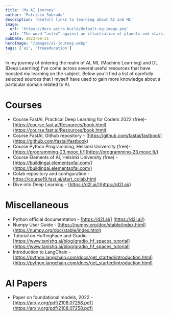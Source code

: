 ```yaml
---
title: 'My AI journey'
author: 'Patricio Sobrado'
description: 'Usefull links to learning about AI and ML'
image:
  url: 'https://docs.astro.build/default-og-image.png'
  alt: 'The word “astro” against an illustration of planets and stars.'
pubDate: 2023-08-31
heroImage: "/images/ai-journey.webp"
tags: ['ai', 'freeeducation']
---
```

In my journey of entering the realm of AI, ML (Machine Learning) and DL (Deep Learning) I've come across several useful resources that have boosted my learning on the subject.
Below you'll find a list of carefully selected sources that I myself have used to gain more knowledge about a particular domain related to AI.

# Courses
-	Course FastAI, Practical Deep Learning for Coders 2022 (free)- [https://course.fast.ai/Resources/book.html](https://course.fast.ai/Resources/book.html) 
-	Course FastAI, Github repository – [https://github.com/fastai/fastbook](https://github.com/fastai/fastbook)
-	Course Python Programming, Helsinki University (free)- [https://programming-23.mooc.fi/](https://programming-23.mooc.fi/) 
-	Course Elements of AI, Helsinki University (free) - [https://buildingai.elementsofai.com/](https://buildingai.elementsofai.com/) 
-	Colab repository and configuration - [https://course19.fast.ai/start_colab.html ](https://course19.fast.ai/start_colab.html )
-	Dive into Deep Learning - [https://d2l.ai/](https://d2l.ai/) 

# Miscellaneous
-	Python official documentation - [https://d2l.ai/] (https://d2l.ai/)
-	Numpy User Guide - [https://numpy.org/doc/stable/index.html](https://numpy.org/doc/stable/index.html) 
-	Tutorial on HuffingFace and Gradio - [https://www.tanishq.ai/blog/gradio_hf_spaces_tutorial](https://www.tanishq.ai/blog/gradio_hf_spaces_tutorial) 
-	Introduction to LangChain - [https://python.langchain.com/docs/get_started/introduction.html](https://python.langchain.com/docs/get_started/introduction.html) 


# AI Papers
-	Paper on foundational models, 2022 - [https://arxiv.org/pdf/2108.07258.pdf](https://arxiv.org/pdf/2108.07258.pdf)

